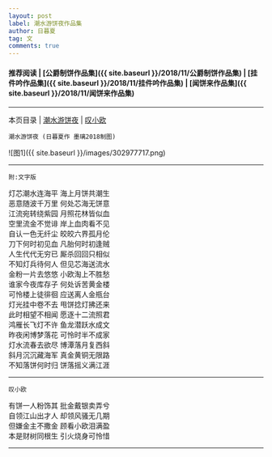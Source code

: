 ```yaml
---
layout: post
label: 潮水游饼夜作品集
author: 日暮夏
tag: 文
comments: true
---
```


#### 推荐阅读 | [公爵制饼作品集]({{ site.baseurl }}/2018/11/公爵制饼作品集) | [挂件吟作品集]({{ site.baseurl }}/2018/11/挂件吟作品集) | [闻饼来作品集]({{ site.baseurl }}/2018/11/闻饼来作品集) 

---
本页目录 \| [潮水游饼夜](#dxjja) \| [叹小欧](#dxjje)

<a class="anchor" name="dxjja"></a>

    潮水游饼夜 (日暮夏作 墨璃2018制图)

![图1]({{ site.baseurl }}/images/302977717.png)

---

    附:文字版

灯芯潮水连海平 海上月饼共潮生
<br>恶意随波千万里 何处芯海无饼意
<br>江流宛转绕紫园 月照花林皆似血 
<br>空里流金不觉诽 岸上血肉看不见 
<br>自认一色无纤尘 皎皎六界孤月伦
<br>刀下何时初见血 凡胎何时初逢贼
<br>人生代代无穷已 厮杀回回只相似 
<br>不知灯兵待何人 但见芯海送流水 
<br>金粉一片去悠悠 小欧淘上不胜愁
<br>谁家今夜库存子 何处诉苦黄金楼
<br>可怜楼上徒徘徊 应送离人金瓶台
<br>灯光挂中卷不去 甩饼捻灯拂还来
<br>此时相望不相闻 愿逐十二流照君
<br>鸿雁长飞灯不许 鱼龙潜跃水成文
<br>昨夜闲博梦落花 可怜时半不成家
<br>灯水流春去欲尽 博潭落月复西斜
<br>斜月沉沉藏海军 真金黄铜无限路
<br>不知落饼何时归 饼落摇义满江涯


---

<a class="anchor" name="dxjje"></a>

    叹小欧
    
有饼一人粉饰其 批金戴银卖弄兮
<br>自领江山出才人 却领风骚无几期
<br>但嫌金主不撒金 顾看小欧泪满盈
<br>本是财树同根生 引火烧身可怜惜

---